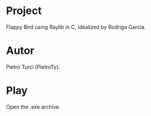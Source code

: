 # Project
 Flappy Bird using Raylib in C, idealized by Rodrigo Garcia.

# Autor
 Pietro Turci (PietroTy).

# Play
 Open the .exe archive.